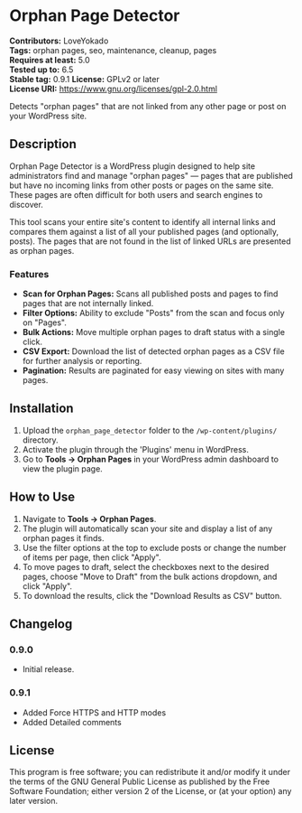 # Orphan Page Detector

**Contributors:** LoveYokado  
**Tags:** orphan pages, seo, maintenance, cleanup, pages  
**Requires at least:** 5.0  
**Tested up to:** 6.5  
**Stable tag:** 0.9.1
**License:** GPLv2 or later  
**License URI:** https://www.gnu.org/licenses/gpl-2.0.html

Detects "orphan pages" that are not linked from any other page or post on your WordPress site.

## Description

Orphan Page Detector is a WordPress plugin designed to help site administrators find and manage "orphan pages" — pages that are published but have no incoming links from other posts or pages on the same site. These pages are often difficult for both users and search engines to discover.

This tool scans your entire site's content to identify all internal links and compares them against a list of all your published pages (and optionally, posts). The pages that are not found in the list of linked URLs are presented as orphan pages.

### Features

- **Scan for Orphan Pages:** Scans all published posts and pages to find pages that are not internally linked.
- **Filter Options:** Ability to exclude "Posts" from the scan and focus only on "Pages".
- **Bulk Actions:** Move multiple orphan pages to draft status with a single click.
- **CSV Export:** Download the list of detected orphan pages as a CSV file for further analysis or reporting.
- **Pagination:** Results are paginated for easy viewing on sites with many pages.

## Installation

1.  Upload the `orphan_page_detector` folder to the `/wp-content/plugins/` directory.
2.  Activate the plugin through the 'Plugins' menu in WordPress.
3.  Go to **Tools -> Orphan Pages** in your WordPress admin dashboard to view the plugin page.

## How to Use

1.  Navigate to **Tools -> Orphan Pages**.
2.  The plugin will automatically scan your site and display a list of any orphan pages it finds.
3.  Use the filter options at the top to exclude posts or change the number of items per page, then click "Apply".
4.  To move pages to draft, select the checkboxes next to the desired pages, choose "Move to Draft" from the bulk actions dropdown, and click "Apply".
5.  To download the results, click the "Download Results as CSV" button.

## Changelog

### 0.9.0

- Initial release.

### 0.9.1

- Added Force HTTPS and HTTP modes
- Added Detailed comments

## License

This program is free software; you can redistribute it and/or modify it under the terms of the GNU General Public License as published by the Free Software Foundation; either version 2 of the License, or (at your option) any later version.
